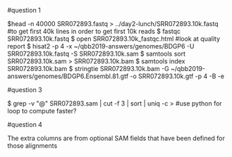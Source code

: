 #question 1

$head -n 40000 SRR072893.fastq > ../day2-lunch/SRR072893.10k.fastq #to get first 40k lines in order to get first 10k reads
$ fastqc SRR072893.10k.fastq 
$ open SRR072893.10k_fastqc.html #look at quality report
$ hisat2 -p 4 -x ~/qbb2019-answers/genomes/BDGP6 -U SRR072893.10k.fastq -S SRR072893.10k.sam
$ samtools sort SRR072893.10k.sam > SRR072893.10k.bam
$ samtools index SRR072893.10k.bam
$ stringtie SRR072893.10k.bam -G ~/qbb2019-answers/genomes/BDGP6.Ensembl.81.gtf -o SRR072893.10k.gtf -p 4 -B -e

#question 3

$ grep -v "@" SRR072893.sam | cut -f 3 | sort | uniq -c > #use python for loop to compute faster?

#question 4 

The extra columns are from optional SAM fields that have been defined for those alignments 
 
